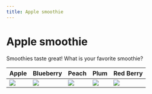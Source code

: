 ```yaml
---
title: Apple smoothie
---
```


# Apple smoothie

Smoothies taste great! What is your favorite smoothie?

Apple | Blueberry | Peach | Plum | Red Berry
--- | --- | --- | --- | ---
![](https://raw.githubusercontent.com/aheze/SupportDocs/DataSource/Images/apples.jpg) | ![](https://raw.githubusercontent.com/aheze/SupportDocs/DataSource/Images/berrySmoothie.jpg) | ![](https://raw.githubusercontent.com/aheze/SupportDocs/DataSource/Images/peaches.jpg) | ![](https://raw.githubusercontent.com/aheze/SupportDocs/DataSource/Images/plums.jpg) | ![](https://raw.githubusercontent.com/aheze/SupportDocs/DataSource/Images/redSmoothie.jpg) 
